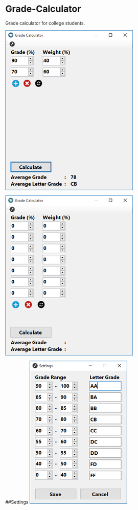 # Grade-Calculator
Grade calculator for college students.

![alt tag](https://github.com/barissaslan/Grade-Calculator/blob/master/Images/pic1.png)

![alt tag](https://github.com/barissaslan/Grade-Calculator/blob/master/Images/pic2.png)

##Settings
![alt tag](https://github.com/barissaslan/Grade-Calculator/blob/master/Images/pic3.png)



